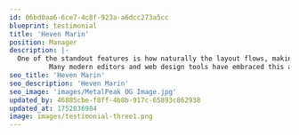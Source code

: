 ```yaml
---
id: 06bd0aa6-6ce7-4c8f-923a-a6dcc273a5cc
blueprint: testimonial
title: 'Heven Marin'
position: Manager
description: |-
  One of the standout features is how naturally the layout flows, making the content easy to read and visually engaging.
          Many modern editors and web design tools have embraced this approach, creating user-friendly experiences that feel polished and professional.
seo_title: 'Heven Marin'
seo_description: 'Heven Marin'
seo_image: 'images/MetalPeak OG Image.jpg'
updated_by: 46885cbe-f8ff-4b8b-917c-65893c862938
updated_at: 1752036984
image: images/testimonial-three1.png
---
```

